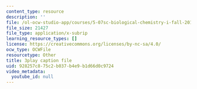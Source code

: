 ```yaml
---
content_type: resource
description: ''
file: /ol-ocw-studio-app/courses/5-07sc-biological-chemistry-i-fall-2013/928257c875c2b037b4e9b1d66d0c9724_wyT7EFJlBak.srt
file_size: 21427
file_type: application/x-subrip
learning_resource_types: []
license: https://creativecommons.org/licenses/by-nc-sa/4.0/
ocw_type: OCWFile
resourcetype: Other
title: 3play caption file
uid: 928257c8-75c2-b037-b4e9-b1d66d0c9724
video_metadata:
  youtube_id: null
---
```

